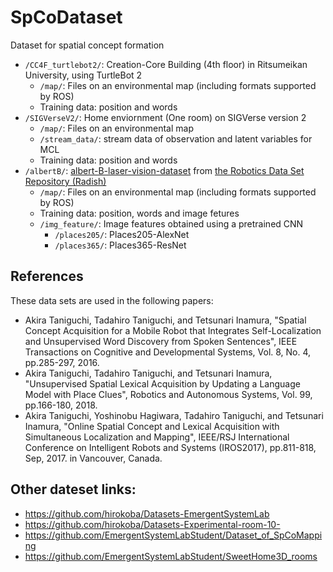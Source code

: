 # SpCoDataset
Dataset for spatial concept formation

 - `/CC4F_turtlebot2/`: Creation-Core Building (4th floor) in Ritsumeikan University, using TurtleBot 2
   - `/map/`: Files on an environmental map (including formats supported by ROS)
   - Training data: position and words 
 - `/SIGVerseV2/`: Home enviornment (One room) on SIGVerse version 2
    - `/map/`: Files on an environmental map
    - `/stream_data/`: stream data of observation and latent variables for MCL
    - Training data: position and words 
 - `/albertB/`: [albert-B-laser-vision-dataset](https://dspace.mit.edu/handle/1721.1/62291) from [the Robotics Data Set Repository (Radish)](http://radish.sourceforge.net/)
    - `/map/`: Files on an environmental map (including formats supported by ROS)
    - Training data: position, words and image fetures
    - `/img_feature/`: Image features obtained using a pretrained CNN 
      - `/places205/`: Places205-AlexNet
      - `/places365/`: Places365-ResNet

## References
These data sets are used in the following papers:
 - Akira Taniguchi, Tadahiro Taniguchi, and Tetsunari Inamura, "Spatial Concept Acquisition for a Mobile Robot that Integrates Self-Localization and Unsupervised Word Discovery from Spoken Sentences", IEEE Transactions on Cognitive and Developmental Systems, Vol. 8, No. 4, pp.285-297, 2016.
 - Akira Taniguchi, Tadahiro Taniguchi, and Tetsunari Inamura, "Unsupervised Spatial Lexical Acquisition by Updating a Language Model with Place Clues", Robotics and Autonomous Systems, Vol. 99, pp.166-180, 2018. 
 - Akira Taniguchi, Yoshinobu Hagiwara, Tadahiro Taniguchi, and Tetsunari Inamura, "Online Spatial Concept and Lexical Acquisition with Simultaneous Localization and Mapping", IEEE/RSJ International Conference on Intelligent Robots and Systems (IROS2017), pp.811-818, Sep, 2017. in Vancouver, Canada.

## Other dateset links:

 - https://github.com/hirokoba/Datasets-EmergentSystemLab
 - https://github.com/hirokoba/Datasets-Experimental-room-10-
 - https://github.com/EmergentSystemLabStudent/Dataset_of_SpCoMapping
 - https://github.com/EmergentSystemLabStudent/SweetHome3D_rooms
